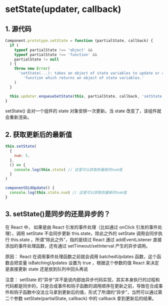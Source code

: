 # setState(updater, callback)

## 1. 源代码

```jsx
Component.prototype.setState = function (partialState, callback) {
  if (
    typeof partialState !== 'object' &&
    typeof partialState !== 'function' &&
    partialState != null
  ) {
    throw new Error(
      'setState(...): takes an object of state variables to update or a ' +
        'function which returns an object of state variables.'
    )
  }

  this.updater.enqueueSetState(this, partialState, callback, 'setState')
}
```

setState() 会对一个组件的 state 对象安排一次更新。当 state 改变了，该组件就会重新渲染。

## 2. 获取更新后的最新值

```jsx
this.setState(
  {
    num: 5,
  },
  () => {
    console.log(this.state) // 这里可以获取到最新的num值
  }
)
```

```jsx
componentDidUpdate() {
  console.log(this.state.num) // 这里可以获取到最新的num值
}
```

## 3. setState()是同步的还是异步的？

在 React 中， 如果是由 React 引发的事件处理（比如通过 onClick 引发的事件处理），调用 setState 不会同步更新 this.state，除此之外的 setState 调用会同步执行 this.state 。所谓“除此之外”，指的是绕过 React 通过 addEventListener 直接添加的事件处理函数，还有通过 setTimeout/setInterval 产生的异步调用。

原因： React 在调用事件处理函数之前就会调用 batchedUpdates 函数，这个函数会把变量 isBatchingUpdates 设置为 true
，根据这个参数的值 React 来决定是直接更新 state 还是放到队列中回头再说

注意： setState 的“异步”并不是说内部由异步代码实现，其实本身执行的过程和代码都是同步的，只是合成事件和钩子函数的调用顺序在更新之前，导致在合成事件和钩子函数中没法立马拿到更新后的值，形式了所谓的“异步”，当然可以通过第二个参数 setState(partialState, callback) 中的 callback 拿到更新后的结果。
